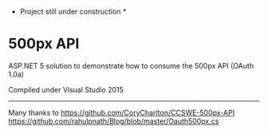 * Project still under construction *

# 500px API

ASP.NET 5 solution to demonstrate how to consume the 500px API (OAuth 1.0a)
 
Compiled under Visual Studio 2015 

-----------------------------------------------------------------------------------
Many thanks to 
https://github.com/CoryCharlton/CCSWE-500px-API
https://github.com/rahulpnath/Blog/blob/master/Oauth500px.cs